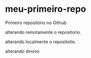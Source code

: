 # meu-primeiro-repo
Primeiro repositório no Github

alterando remotamente o repositorio.


alterando localmente o repositotio.


alterando dinovo 